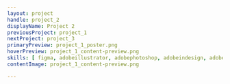 ```yaml
---
layout: project
handle: project_2
displayName: Project 2
previousProject: project_1
nextProject: project_3
primaryPreview: project_1_poster.png
hoverPreview: project_1_content-preview.png
skills: [ figma, adobeillustrator, adobephotoshop, adobeindesign, adobexd ]
contentImage: project_1_content-preview.png

---
```


